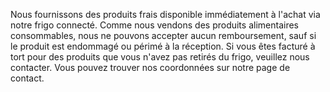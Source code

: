 Nous fournissons des produits frais disponible immédiatement à l'achat via notre frigo connecté. Comme nous vendons des produits alimentaires consommables, nous ne pouvons accepter aucun remboursement, sauf si le produit est endommagé ou périmé à la réception. Si vous êtes facturé à tort pour des produits que vous n'avez pas retirés du frigo, veuillez nous contacter. Vous pouvez trouver nos coordonnées sur notre page de contact.